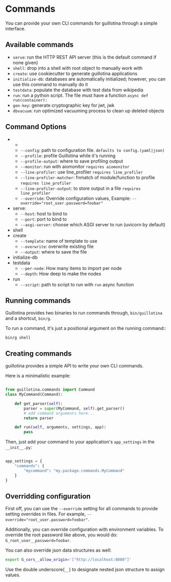 # Commands

You can provide your own CLI commands for guillotina through a simple interface.


## Available commands

* `serve`: run the HTTP REST API server (this is the default command if none given)
* `shell`: drop into a shell with root object to manually work with
* `create`: use cookiecutter to generate guillotina applications
* `initialize-db`: databases are automatically initialized; however, you can use this command to manually do it
* `testdata`: populate the database with test data from wikipedia
* `run`: run a python script. The file must have a function `async def run(container):`
* `gen-key`: generate cryptographic key for jwt, jwk
* `dbvacuum`: run optimized vacuuming process to clean up deleted objects


## Command Options

- *
  - `--config`: path to configuration file. `defaults to config.(yaml|json)`
  - `--profile`: profile Guillotina while it's running
  - `--profile-output`: where to save profiling output
  - `--monitor`: run with aiomonitor `requires aiomonitor`
  - `--line-profiler`: use line_profiler `requires line_profiler`
  - `--line-profiler-matcher`: fnmatch of module/function to profile `requires line_profiler`
  - `--line-profiler-output`: to store output in a file `requires line_profiler`
  - `--override`: Override configuration values, Example: `--override="root_user.password=foobar"`
- serve:
  - `--host`: host to bind to
  - `--port`: port to bind to
  - `--asgi-server`: choose which ASGI server to run (uvicorn by default)
- shell
- create
  - `--template`: name of template to use
  - `--overwrite`: overwrite existing file
  - `--output`: where to save the file
- initialize-db
- testdata
  - `--per-node`: How many items to import per node
  - `--depth`: How deep to make the nodes
- run
  - `--script`: path to script to run with `run` async function


## Running commands

Guillotina provides two binaries to run commands through, `bin/guillotina` and
a shortcut, `bin/g`.

To run a command, it's just a positional argument on the running command::

```
bin/g shell
```


## Creating commands

guillotina provides a simple API to write your own CLI commands.


Here is a minimalistic example:

```python

from guillotina.commands import Command
class MyCommand(Command):

    def get_parser(self):
        parser = super(MyCommand, self).get_parser()
        # add command arguments here...
        return parser

    def run(self, arguments, settings, app):
        pass

```

Then, just add your command to your application's `app_settings` in the `__init__.py`:

```python

app_settings = {
    "commands": {
        "mycommand": "my.package.commands.MyCommand"
    }
}
```


## Overridding configuration

First off, you can use the `--override` setting for all commands to provide
setting overrides in files. For example, `--override="root_user.password=foobar"`.

Additionally, you can override configuration with environment variables. To override
the root password like above, you would do: `G_root_user__password=foobar`.

You can also override json data structures as well:

```bash
export G_cors__allow_origin='["http://localhost:8080"]'
```

Use the double underscore(`__`) to designate nested json structure to assign values.
